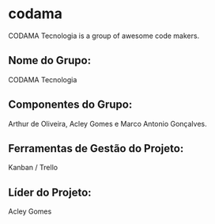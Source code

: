 # codama
CODAMA Tecnologia is a group of awesome code makers.


## Nome do Grupo: 
CODAMA Tecnologia


## Componentes do Grupo: 
Arthur de Oliveira, Acley Gomes e Marco Antonio Gonçalves.


## Ferramentas de Gestão do Projeto: 
Kanban / Trello


## Líder do Projeto: 
Acley Gomes
